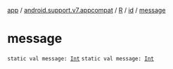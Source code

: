 [app](../../../index.md) / [android.support.v7.appcompat](../../index.md) / [R](../index.md) / [id](index.md) / [message](./message.md)

# message

`static val message: `[`Int`](https://kotlinlang.org/api/latest/jvm/stdlib/kotlin/-int/index.html)
`static val message: `[`Int`](https://kotlinlang.org/api/latest/jvm/stdlib/kotlin/-int/index.html)